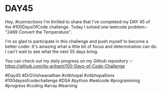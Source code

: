 # DAY45
Hey, #connections I'm thrilled to share that I've completed my DAY 45 of the #100DaysOfCode challenge. Today I solved one leetcode problem:- "2469 Convert the Temperature".

I'm so glad to participate in this challenge and push myself to become a better coder. It's amazing what a little bit of focus and determination can do. I can't wait to see what the next 55 days bring.

You can check out my daily progress on my Github repository :- https://github.com/its-arihant/100-Days-of-Code-Challenge

#Day45 #DrGVishwanathan #vitbhopal #vitbhopallions #100daysofcodechallenge #DSA #python #leetcode #programming #progress #coding #array #learning 